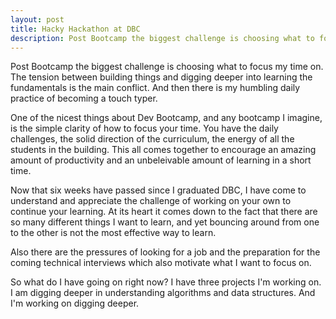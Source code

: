 ```yaml
---
layout: post
title: Hacky Hackathon at DBC
description: Post Bootcamp the biggest challenge is choosing what to focus my time on.  The tension between building things and digging deeper into learning the fundamentals is the main conflict.  And then there is the humbling daily practice of becoming a touch typer.
---
```


Post Bootcamp the biggest challenge is choosing what to focus my time on.  The tension between building things and digging deeper into learning the fundamentals is the main conflict.  And then there is my humbling daily practice of becoming a touch typer.

One of the nicest things about Dev Bootcamp, and any bootcamp I imagine, is the simple clarity of how to focus your time.  You have the daily challenges, the solid direction of the curriculum, the energy of all the students in the building.  This all comes together to encourage an amazing amount of productivity and an unbeleivable amount of learning in a short time.  

Now that six weeks have passed since I graduated DBC, I have come to understand and appreciate the challenge of working on your own to continue your learning.   At its heart it comes down to the fact that there are so many different things I want to learn, and yet bouncing around from one to the other is not the most effective way to learn.  

Also there are the pressures of looking for a job and the preparation for the coming technical interviews which also motivate what I want to focus on.  

So what do I have going on right now?  I have three projects I'm working on.  I am digging deeper in understanding algorithms and data structures.  And I'm working on digging deeper.